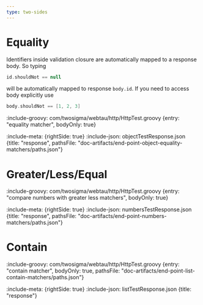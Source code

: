 ```yaml
---
type: two-sides
---
```


# Equality

Identifiers inside validation closure are automatically mapped to a response body. So typing 

```groovy
id.shouldNot == null 
``` 

will be automatically mapped to response `body.id`. If you need to access body explicitly use 

```groovy
body.shouldNot == [1, 2, 3] 
``` 

:include-groovy: com/twosigma/webtau/http/HttpTest.groovy {entry: "equality matcher", bodyOnly: true}

:include-meta: {rightSide: true}
:include-json: objectTestResponse.json {title: "response", pathsFile: "doc-artifacts/end-point-object-equality-matchers/paths.json"}

# Greater/Less/Equal

:include-groovy: com/twosigma/webtau/http/HttpTest.groovy {entry: "compare numbers with greater less matchers", bodyOnly: true}

:include-meta: {rightSide: true}
:include-json: numbersTestResponse.json {title: "response", pathsFile: "doc-artifacts/end-point-numbers-matchers/paths.json"}

# Contain

:include-groovy: com/twosigma/webtau/http/HttpTest.groovy {entry: "contain matcher", bodyOnly: true, pathsFile: "doc-artifacts/end-point-list-contain-matchers/paths.json"}

:include-meta: {rightSide: true}
:include-json: listTestResponse.json {title: "response"}
